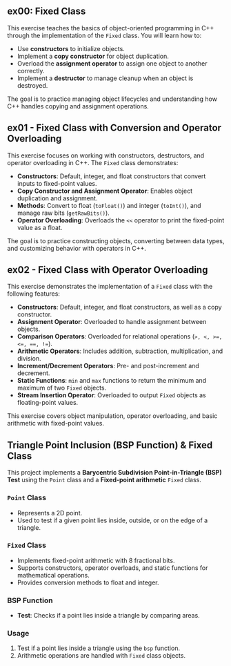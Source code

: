 ## ex00: Fixed Class

This exercise teaches the basics of object-oriented programming in C++ through the implementation of the `Fixed` class. You will learn how to:

- Use **constructors** to initialize objects.
- Implement a **copy constructor** for object duplication.
- Overload the **assignment operator** to assign one object to another correctly.
- Implement a **destructor** to manage cleanup when an object is destroyed.

The goal is to practice managing object lifecycles and understanding how C++ handles copying and assignment operations.

## ex01 - Fixed Class with Conversion and Operator Overloading

This exercise focuses on working with constructors, destructors, and operator overloading in C++. The `Fixed` class demonstrates:

- **Constructors**: Default, integer, and float constructors that convert inputs to fixed-point values.
- **Copy Constructor and Assignment Operator**: Enables object duplication and assignment.
- **Methods**: Convert to float (`toFloat()`) and integer (`toInt()`), and manage raw bits (`getRawBits()`).
- **Operator Overloading**: Overloads the `<<` operator to print the fixed-point value as a float.

The goal is to practice constructing objects, converting between data types, and customizing behavior with operators in C++.

## ex02 - Fixed Class with Operator Overloading

This exercise demonstrates the implementation of a `Fixed` class with the following features:

- **Constructors**: Default, integer, and float constructors, as well as a copy constructor.
- **Assignment Operator**: Overloaded to handle assignment between objects.
- **Comparison Operators**: Overloaded for relational operations (`>, <, >=, <=, ==, !=`).
- **Arithmetic Operators**: Includes addition, subtraction, multiplication, and division.
- **Increment/Decrement Operators**: Pre- and post-increment and decrement.
- **Static Functions**: `min` and `max` functions to return the minimum and maximum of two `Fixed` objects.
- **Stream Insertion Operator**: Overloaded to output `Fixed` objects as floating-point values.

This exercise covers object manipulation, operator overloading, and basic arithmetic with fixed-point values.

## Triangle Point Inclusion (BSP Function) & Fixed Class

This project implements a **Barycentric Subdivision Point-in-Triangle (BSP) Test** using the `Point` class and a **Fixed-point arithmetic** `Fixed` class.

### `Point` Class
- Represents a 2D point.
- Used to test if a given point lies inside, outside, or on the edge of a triangle.

### `Fixed` Class
- Implements fixed-point arithmetic with 8 fractional bits.
- Supports constructors, operator overloads, and static functions for mathematical operations.
- Provides conversion methods to float and integer.

### BSP Function
- **Test**: Checks if a point lies inside a triangle by comparing areas.

### Usage
1. Test if a point lies inside a triangle using the `bsp` function.
2. Arithmetic operations are handled with `Fixed` class objects.

